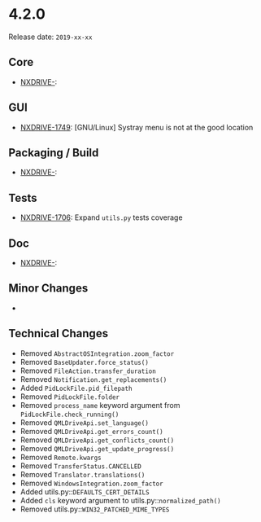 # 4.2.0

Release date: `2019-xx-xx`

## Core

- [NXDRIVE-](https://jira.nuxeo.com/browse/NXDRIVE-):

## GUI

- [NXDRIVE-1749](https://jira.nuxeo.com/browse/NXDRIVE-1749): [GNU/Linux] Systray menu is not at the good location

## Packaging / Build

- [NXDRIVE-](https://jira.nuxeo.com/browse/NXDRIVE-):

## Tests

- [NXDRIVE-1706](https://jira.nuxeo.com/browse/NXDRIVE-1706): Expand `utils.py` tests coverage

## Doc

- [NXDRIVE-](https://jira.nuxeo.com/browse/NXDRIVE-):

## Minor Changes

-

## Technical Changes

- Removed `AbstractOSIntegration.zoom_factor`
- Removed `BaseUpdater.force_status()`
- Removed `FileAction.transfer_duration`
- Removed `Notification.get_replacements()`
- Added `PidLockFile.pid_filepath`
- Removed `PidLockFile.folder`
- Removed `process_name` keyword argument from `PidLockFile.check_running()`
- Removed `QMLDriveApi.set_language()`
- Removed `QMLDriveApi.get_errors_count()`
- Removed `QMLDriveApi.get_conflicts_count()`
- Removed `QMLDriveApi.get_update_progress()`
- Removed `Remote.kwargs`
- Removed `TransferStatus.CANCELLED`
- Removed `Translator.translations()`
- Removed `WindowsIntegration.zoom_factor`
- Added utils.py::`DEFAULTS_CERT_DETAILS`
- Added `cls` keyword argument to utils.py::`normalized_path()`
- Removed utils.py::`WIN32_PATCHED_MIME_TYPES`

